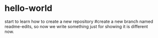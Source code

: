 # hello-world
start to learn how to create a new repository
#create a new branch named readme-edits, so now we write something just for showing it is different now.
